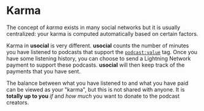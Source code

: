 # Karma

The concept of *karma* exists in many social networks but it is usually centralized: your karma is computed automatically based on certain factors.

Karma in **usocial** is very different. **usocial** counts the number of minutes you have listened to podcasts that support the [`podcast:value`](https://github.com/Podcastindex-org/podcast-namespace/blob/main/value/value.md) tag. Once you have some listening history, you can choose to send a Lightning Network payment to support these podcasts. **usocial** will then keep track of the payments that you have sent.

The balance between what you have listened to and what you have paid can be viewed as your "karma", but this is not shared with anyone. It is **totally up to you** *if* and *how much* you want to donate to the podcast creators.
